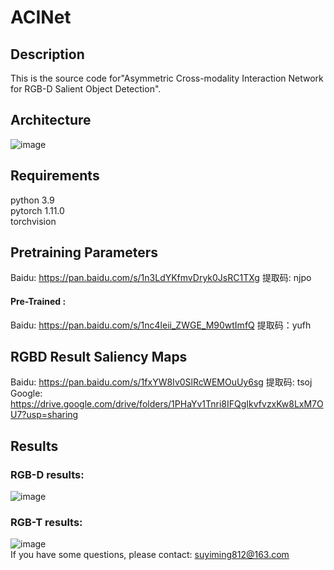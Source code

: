 # ACINet
## Description<br>
This is the source code for"Asymmetric Cross-modality Interaction Network for RGB-D Salient Object Detection".<br>
## Architecture
![image](https://github.com/Yiming-Su/ACINet/blob/main/Figs/Architecture.jpg)
## Requirements<br>
python 3.9<br>
pytorch 1.11.0<br>
torchvision
## Pretraining Parameters<br>
Baidu: https://pan.baidu.com/s/1n3LdYKfmvDryk0JsRC1TXg 提取码: njpo
#### Pre-Trained :<br>
Baidu: https://pan.baidu.com/s/1nc4leii_ZWGE_M90wtImfQ 提取码：yufh 
## RGBD Result Saliency Maps<br>
Baidu: https://pan.baidu.com/s/1fxYW8Iv0SlRcWEMOuUy6sg 提取码: tsoj<br>
Google: https://drive.google.com/drive/folders/1PHaYv1Tnri8IFQgIkvfvzxKw8LxM7OU7?usp=sharing
## Results<br>
### RGB-D results:<br>
![image](https://github.com/Yiming-Su/ACINet/blob/main/Figs/RGBD_results.png)
### RGB-T results:<br>
![image](https://github.com/Yiming-Su/ACINet/blob/main/Figs/RGBT_results.png)<br>
If you have some questions, please contact: suyiming812@163.com


